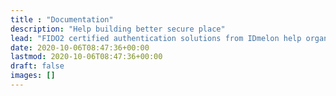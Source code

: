 ```yaml
---
title : "Documentation"
description: "Help building better secure place"
lead: "FIDO2 certified authentication solutions from IDmelon help organizations to protect their workforces using phishing resistant security keys such as Smartphone, Fob, and hardware security keys. See below for detailed documentation, installation, and configuration information."
date: 2020-10-06T08:47:36+00:00
lastmod: 2020-10-06T08:47:36+00:00
draft: false
images: []
---
```

